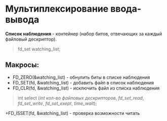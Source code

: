 # Мультиплексирование ввода-вывода

**Список наблюдения** - контейнер (набор битов, отвечающих за каждый файловый дескриптор).
> fd_set watching_list;

## Макросы:
+ FD_ZERO(&watching_list) - обнулить биты в списке наблюдения
+ FD_SET(fd, &watching_list) - добавить файл в список наблюдения
+ FD_CLR(fd, &watching_list) - исключить файл из списка наблюдения

>int select (*int кол-во файловых дескрипторов*, *fd_set_read*, *fd_set_write*, *fd_set_exept*, *time_wait*);

+FD_ISSET(fd, &watching_list) - проверка возможности читать
